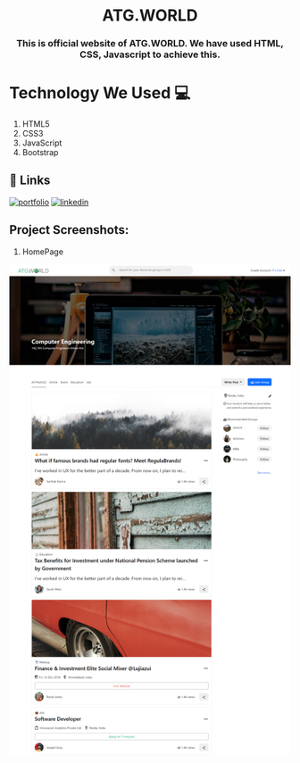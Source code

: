 
<h1 align="center" style="border-bottom: none;">ATG.WORLD</h1>
<h3 align="center">This is official website of ATG.WORLD. We have used HTML, CSS, Javascript to achieve this.</h3>

# Technology We Used :computer: 

1. HTML5
2. CSS3
3. JavaScript
3. Bootstrap

## 🔗 Links
[![portfolio](https://img.shields.io/badge/my_portfolio-000?style=for-the-badge&logo=ko-fi&logoColor=white)](https://akashpawar43.netlify.app/)
[![linkedin](https://img.shields.io/badge/linkedin-0A66C2?style=for-the-badge&logo=linkedin&logoColor=white)](https://www.linkedin.com/in/akashpawar23/)




<h2>Project Screenshots:</h2>

1. HomePage

<img src="https://github.com/akashpawar43/sample/blob/master/images/website.png" alt="project-screenshot" >




